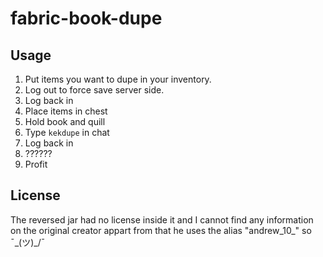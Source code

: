 # fabric-book-dupe

## Usage

1. Put items you want to dupe in your inventory.
2. Log out to force save server side.
3. Log back in
4. Place items in chest
5. Hold book and quill
6. Type `kekdupe` in chat
7. Log back in
8. ??????
9. Profit

## License

The reversed jar had no license inside it and I cannot find any information on the original creator appart from that he uses the alias "andrew_10_" so ¯\_(ツ)_/¯

